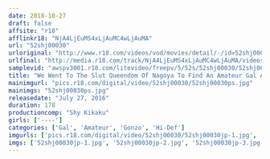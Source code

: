 ```yaml
---
date: 2018-10-27
draft: false
affsite: "r18"
afflinkr18: "NjA4LjEuMS4xLjAuMC4wLjAuMA"
url: "52shj00030"
urloriginal: "http://www.r18.com/videos/vod/movies/detail/-/id=52shj00030"
urlfinal: "http://media.r18.com/track/NjA4LjEuMS4xLjAuMC4wLjAuMA/videos/vod/movies/detail/-/id=52shj00030"
samplevid: "awspv3001.r18.com/litevideo/freepv/5/52s/52shj00030/52shj00030_dmb_w.mp4"
title: "We Went To The Slut Queendom Of Nagoya To Find An Amateur Gal And Took Her To A Hotel Where We Discovered What A Fucking Bitch She Was!!"
mainimgurl: "pics.r18.com/digital/video/52shj00030/52shj00030ps.jpg"
mainimgs: "52shj00030ps.jpg"
releasedate: "July 27, 2016"
duration: 178
productioncomp: "Shy Kikaku"
girls: ['----']
categories: ['Gal', 'Amateur', 'Gonzo', 'Hi-Def']
imgurls: ['pics.r18.com/digital/video/52shj00030/52shj00030jp-1.jpg', 'pics.r18.com/digital/video/52shj00030/52shj00030jp-2.jpg', 'pics.r18.com/digital/video/52shj00030/52shj00030jp-3.jpg', 'pics.r18.com/digital/video/52shj00030/52shj00030jp-4.jpg', 'pics.r18.com/digital/video/52shj00030/52shj00030jp-5.jpg', 'pics.r18.com/digital/video/52shj00030/52shj00030jp-6.jpg', 'pics.r18.com/digital/video/52shj00030/52shj00030jp-7.jpg', 'pics.r18.com/digital/video/52shj00030/52shj00030jp-8.jpg', 'pics.r18.com/digital/video/52shj00030/52shj00030jp-9.jpg', 'pics.r18.com/digital/video/52shj00030/52shj00030jp-10.jpg', 'pics.r18.com/digital/video/52shj00030/52shj00030jp-11.jpg', 'pics.r18.com/digital/video/52shj00030/52shj00030jp-12.jpg', 'pics.r18.com/digital/video/52shj00030/52shj00030jp-13.jpg', 'pics.r18.com/digital/video/52shj00030/52shj00030jp-14.jpg', 'pics.r18.com/digital/video/52shj00030/52shj00030jp-15.jpg', 'pics.r18.com/digital/video/52shj00030/52shj00030jp-16.jpg', 'pics.r18.com/digital/video/52shj00030/52shj00030jp-17.jpg', 'pics.r18.com/digital/video/52shj00030/52shj00030jp-18.jpg', 'pics.r18.com/digital/video/52shj00030/52shj00030jp-19.jpg', 'pics.r18.com/digital/video/52shj00030/52shj00030jp-20.jpg']
imgs: ['52shj00030jp-1.jpg', '52shj00030jp-2.jpg', '52shj00030jp-3.jpg', '52shj00030jp-4.jpg', '52shj00030jp-5.jpg', '52shj00030jp-6.jpg', '52shj00030jp-7.jpg', '52shj00030jp-8.jpg', '52shj00030jp-9.jpg', '52shj00030jp-10.jpg', '52shj00030jp-11.jpg', '52shj00030jp-12.jpg', '52shj00030jp-13.jpg', '52shj00030jp-14.jpg', '52shj00030jp-15.jpg', '52shj00030jp-16.jpg', '52shj00030jp-17.jpg', '52shj00030jp-18.jpg', '52shj00030jp-19.jpg', '52shj00030jp-20.jpg']
---
```

